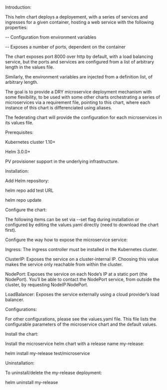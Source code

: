 Introduction:

This helm chart deploys a deployement, with a series of services and ingresses for a given container, hosting a web service with the following properties:

-- Configuration from environment variables

-- Exposes a number of ports, dependent on the container

The chart exposes port 8000 over http by default, with a load balancing service, but the ports and services are configured from a list of arbitrary length in the values file.

Similarly, the environment variables are injected from a definition list, of arbitrary length.

The goal is to provide a DRY microservice deployment mechanism with some flexibility, to be used with some other charts orchestrating a series of microservices via a requirement file, pointing to this chart, where each instance of this chart is differenciated using aliases.

The federating chart will provide the configuration for each microservices in its values file.

Prerequisites:

Kubernetes cluster 1.10+

Helm 3.0.0+

PV provisioner support in the underlying infrastructure.


Installation:

Add Helm repository:

helm repo add test URL

helm repo update

Configure the chart:

The following items can be set via --set flag during installation or configured by editing the values.yaml directly (need to download the chart first).

Configure the way how to expose the microservice service:

Ingress: The ingress controller must be installed in the Kubernetes cluster.

ClusterIP: Exposes the service on a cluster-internal IP. Choosing this value makes the service only reachable from within the cluster.

NodePort: Exposes the service on each Node’s IP at a static port (the NodePort). You’ll be able to contact the NodePort service, from outside the cluster, by requesting NodeIP:NodePort.

LoadBalancer: Exposes the service externally using a cloud provider’s load balancer.

Configurations:

For other configurations, please see the values.yaml file. This file lists the configurable parameters of the microservice chart and the default values.

Install the chart:

Install the microservice helm chart with a release name my-release:

helm install my-release test/microservice

Uninstallation:

To uninstall/delete the my-release deployment:

helm uninstall my-release
